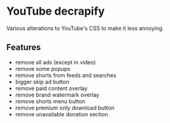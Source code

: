 # YouTube decrapify

Various alterations to YouTube's CSS to make it less annoying.

## Features
- remove all ads (except in video)
- remove some popups
- remove shorts from feeds and searches
- bigger skip ad button
- remove paid content overlay
- remove brand watermark overlay
- remove shorts menu button
- remove premium only download button
- remove unavailable donation section